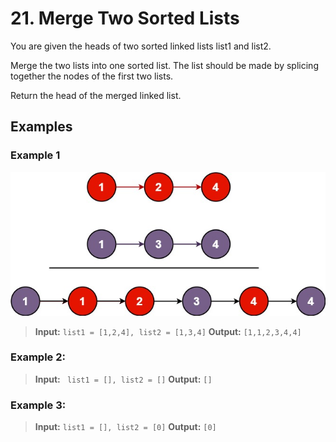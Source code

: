 # 21. Merge Two Sorted Lists

You are given the heads of two sorted linked lists list1 and list2.

Merge the two lists into one sorted list. The list should be made by splicing together the nodes of the first two lists.

Return the head of the merged linked list.

## Examples

### Example 1
![Diagram of two linked lists being merged](./assets/merge_ex1.jpg)

> **Input:** `list1 = [1,2,4], list2 = [1,3,4]`
> **Output:** `[1,1,2,3,4,4]`

### Example 2:
> **Input:** ` list1 = [], list2 = []`
> **Output:**  `[]`

### Example 3:
> **Input:** `list1 = [], list2 = [0]`
> **Output:** `[0]`